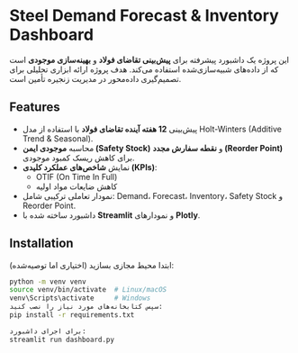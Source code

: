 # Steel Demand Forecast & Inventory Dashboard

این پروژه یک داشبورد پیشرفته برای **پیش‌بینی تقاضای فولاد** و **بهینه‌سازی موجودی** است که از داده‌های شبیه‌سازی‌شده استفاده می‌کند. هدف پروژه ارائه ابزاری تحلیلی برای تصمیم‌گیری داده‌محور در مدیریت زنجیره تأمین است.

## Features

- پیش‌بینی **12 هفته آینده تقاضای فولاد** با استفاده از مدل Holt-Winters (Additive Trend & Seasonal).
- محاسبه **موجودی ایمن (Safety Stock)** و **نقطه سفارش مجدد (Reorder Point)** برای کاهش ریسک کمبود موجودی.
- نمایش **شاخص‌های عملکرد کلیدی (KPIs)**:
  - OTIF (On Time In Full)
  - کاهش ضایعات مواد اولیه
- نمودار تعاملی ترکیبی شامل: Demand، Forecast، Inventory، Safety Stock و Reorder Point.
- داشبورد ساخته شده با **Streamlit** و نمودارهای **Plotly**.

## Installation

ابتدا محیط مجازی بسازید (اختیاری اما توصیه‌شده):

```bash
python -m venv venv
source venv/bin/activate  # Linux/macOS
venv\Scripts\activate     # Windows
سپس کتابخانه‌های مورد نیاز را نصب کنید:
pip install -r requirements.txt

برای اجرای داشبورد:
streamlit run dashboard.py
